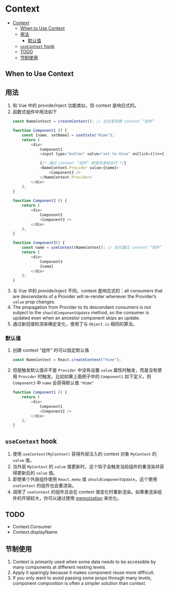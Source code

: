# Context


<!-- TOC -->

- [Context](#context)
    - [When to Use Context](#when-to-use-context)
    - [用法](#用法)
        - [默认值](#默认值)
    - [`useContext` hook](#usecontext-hook)
    - [TODO](#todo)
    - [节制使用](#节制使用)

<!-- /TOC -->


## When to Use Context



## 用法
1. 和 Vue 中的 provide/inject 功能类似，但 context 是响应式的。
2. 函数式组件中用法如下
    ```js
    const NameContext = createContext(); // 在这里创建 context “组件”

    function Component1 () {
        const [name, setName] = useState("Hime");
        return (
            <div>
                Component1
                <input type="button" value="set to Hina" onClick={()=>{setName("Hina")}} />

                {/* 通过 context “组件” 把值传递给后代 */}
                <NameContext.Provider value={name}> 
                    <Component2 />
                </NameContext.Provider>
            </div>
        );
    }
        
    function Component2 () {
        return (
            <div>
                Component2
                <Component3 />
            </div>
        );
    }

    function Component3() {
        const name = useContext(NameContext); // 后代通过 context “组件” 接收传进来的值
        return (
            <div>
                Component3
                {name}
            </div>
        );
    }
    ```
3. 与 Vue 中的 provide/inject 不同，context 是响应式的：all consumers that are descendants of a Provider will re-render whenever the Provider’s `value` prop changes. 
4. The propagation from Provider to its descendant consumers is not subject to the `shouldComponentUpdate` method, so the consumer is updated even when an ancestor component skips an update.
5. 通过新旧值检测来确定变化，使用了与 `Object.is` 相同的算法。

### 默认值
1. 创建 context “组件” 时可以指定默认值
    ```js
    const NameContext = React.createContext("Hime");
    ```
2. 但是触发默认值并不是 `Provider` 中没有设置 `value` 属性时触发，而是没有使用 `Provider` 时触发。比如如果上面例子中的 `Component1` 如下定义，则 `Component3` 中 `name` 会获得默认值 `"Hime"`
    ```js
    function Component1 () {
        return (
            <div>
                Component1
                <Component2 />
            </div>
        );
    }
    ```


## `useContext` hook
1. 使用 `useContext(MyContext)` 获得外层注入的 context 对象 `MyContext` 的 `value` 值。
2. 当外层 `MyContext` 的 `value` 值更新时，这个钩子会触发当前组件的重渲染并获得更新后的 `value` 值。
3. 即使某个外层组件使用 `React.memo` 或 `shouldComponentUpdate`，这个使用 `useContext` 的组件也会重渲染。
4. 调用了 `useContext` 的组件总会在 context 值变化时重新渲染。如果重渲染组件的开销较大，你可以通过使用 [memoization](https://github.com/facebook/react/issues/15156#issuecomment-474590693) 来优化。



## TODO
* Context.Consumer
* Context.displayName


## 节制使用
1. Context is primarily used when some data needs to be accessible by many components at different nesting levels.
2. Apply it sparingly because it makes component reuse more difficult.
3. If you only want to avoid passing some props through many levels, component composition is often a simpler solution than context.